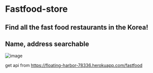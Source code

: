 # Fastfood-store

## Find all the fast food restaurants in the Korea!

## Name, address searchable

![image](https://user-images.githubusercontent.com/43109589/104096320-2e208580-52df-11eb-9009-1ac75b15e393.png)

get api from https://floating-harbor-78336.herokuapp.com/fastfood
